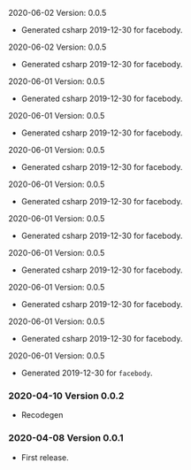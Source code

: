 2020-06-02 Version: 0.0.5
- Generated csharp 2019-12-30 for facebody.

2020-06-02 Version: 0.0.5
- Generated csharp 2019-12-30 for facebody.

2020-06-01 Version: 0.0.5
- Generated csharp 2019-12-30 for facebody.

2020-06-01 Version: 0.0.5
- Generated csharp 2019-12-30 for facebody.

2020-06-01 Version: 0.0.5
- Generated csharp 2019-12-30 for facebody.

2020-06-01 Version: 0.0.5
- Generated csharp 2019-12-30 for facebody.

2020-06-01 Version: 0.0.5
- Generated csharp 2019-12-30 for facebody.

2020-06-01 Version: 0.0.5
- Generated csharp 2019-12-30 for facebody.

2020-06-01 Version: 0.0.5
- Generated csharp 2019-12-30 for facebody.

2020-06-01 Version: 0.0.5
- Generated csharp 2019-12-30 for facebody.

2020-06-01 Version: 0.0.5
- Generated 2019-12-30 for `facebody`.

### 2020-04-10 Version 0.0.2
* Recodegen

### 2020-04-08 Version 0.0.1
* First release.